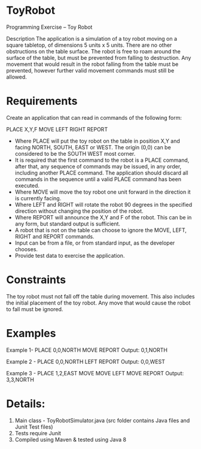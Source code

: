 # ToyRobot


Programming Exercise – Toy Robot

Description
The application is a simulation of a toy robot moving on a square tabletop, of dimensions 5 units x 5 units.
There are no other obstructions on the table surface.
The robot is free to roam around the surface of the table, but must be prevented from falling to destruction. Any movement that would result
in the robot falling from the table must be prevented, however further valid movement commands must still be allowed.

# Requirements
Create an application that can read in commands of the following form:

 PLACE X,Y,F
 MOVE
 LEFT
 RIGHT
 REPORT
 
- Where PLACE will put the toy robot on the table in position X,Y and facing NORTH, SOUTH, EAST or WEST. The origin (0,0) can be
considered to be the SOUTH WEST most corner.
- It is required that the first command to the robot is a PLACE command, after that, any sequence of commands may be issued, in any
order, including another PLACE command. The application should discard all commands in the sequence until a valid PLACE command
has been executed.
- Where MOVE will move the toy robot one unit forward in the direction it is currently facing.
- Where LEFT and RIGHT will rotate the robot 90 degrees in the specified direction without changing the position of the robot.
- Where REPORT will announce the X,Y and F of the robot. This can be in any form, but standard output is sufficient.
- A robot that is not on the table can choose to ignore the MOVE, LEFT, RIGHT and REPORT commands.
- Input can be from a file, or from standard input, as the developer chooses.
- Provide test data to exercise the application.

# Constraints
The toy robot must not fall off the table during movement. This also includes the initial placement of the toy robot. Any move that would cause the robot to fall must be ignored.

# Examples

Example 1- 
PLACE 0,0,NORTH
MOVE
REPORT
Output: 0,1,NORTH

Example 2 - 
PLACE 0,0,NORTH
LEFT
REPORT
Output: 0,0,WEST

Example 3 - 
PLACE 1,2,EAST
MOVE
MOVE
LEFT
MOVE
REPORT
Output: 3,3,NORTH

# Details:
1) Main class - ToyRobotSimulator.java (src folder contains Java files and Junit Test files)
2) Tests require Junit
3) Compiled using Maven & tested using Java 8
